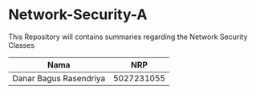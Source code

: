 # Network-Security-A
This Repository will contains summaries regarding the Network Security Classes

|             Nama              |     NRP    |
|-------------------------------|------------|
| Danar Bagus Rasendriya        | 5027231055 |
